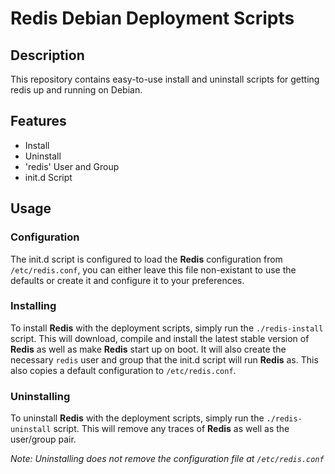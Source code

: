 Redis Debian Deployment Scripts
===============================

Description
-----------

This repository contains easy-to-use install and uninstall scripts for getting redis up
and running on Debian.

Features
--------

 * Install
 * Uninstall
 * 'redis' User and Group
 * init.d Script

Usage
-----

### Configuration

The init.d script is configured to load the __Redis__ configuration from `/etc/redis.conf`,
you can either leave this file non-existant to use the defaults or create it and configure it
to your preferences.

### Installing

To install __Redis__ with the deployment scripts, simply run the `./redis-install` script.
This will download, compile and install the latest stable version of __Redis__ as well as
make __Redis__ start up on boot. It will also create the necessary `redis` user and group
that the init.d script will run __Redis__ as. This also copies a default configuration to
`/etc/redis.conf`.

### Uninstalling

To uninstall __Redis__ with the deployment scripts, simply run the `./redis-uninstall` script.
This will remove any traces of __Redis__ as well as the user/group pair.

_Note: Uninstalling does not remove the configuration file at `/etc/redis.conf`_
